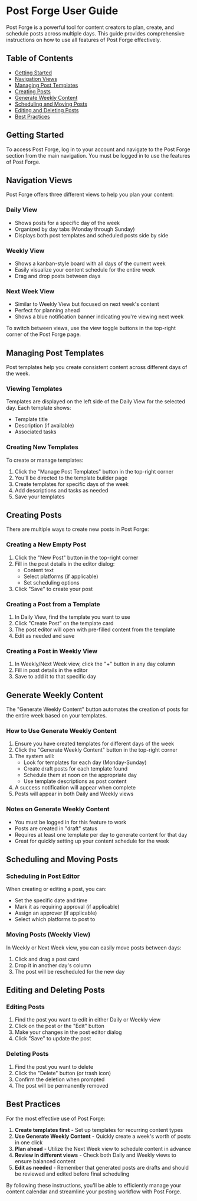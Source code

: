 # Post Forge User Guide

Post Forge is a powerful tool for content creators to plan, create, and schedule posts across multiple days. This guide provides comprehensive instructions on how to use all features of Post Forge effectively.

## Table of Contents

- [Getting Started](#getting-started)
- [Navigation Views](#navigation-views)
- [Managing Post Templates](#managing-post-templates)
- [Creating Posts](#creating-posts)
- [Generate Weekly Content](#generate-weekly-content)
- [Scheduling and Moving Posts](#scheduling-and-moving-posts)
- [Editing and Deleting Posts](#editing-and-deleting-posts)
- [Best Practices](#best-practices)

## Getting Started

To access Post Forge, log in to your account and navigate to the Post Forge section from the main navigation. You must be logged in to use the features of Post Forge.

## Navigation Views

Post Forge offers three different views to help you plan your content:

### Daily View

- Shows posts for a specific day of the week
- Organized by day tabs (Monday through Sunday)
- Displays both post templates and scheduled posts side by side

### Weekly View

- Shows a kanban-style board with all days of the current week
- Easily visualize your content schedule for the entire week
- Drag and drop posts between days

### Next Week View

- Similar to Weekly View but focused on next week's content
- Perfect for planning ahead
- Shows a blue notification banner indicating you're viewing next week

To switch between views, use the view toggle buttons in the top-right corner of the Post Forge page.

## Managing Post Templates

Post templates help you create consistent content across different days of the week.

### Viewing Templates

Templates are displayed on the left side of the Daily View for the selected day. Each template shows:
- Template title
- Description (if available)
- Associated tasks

### Creating New Templates

To create or manage templates:

1. Click the "Manage Post Templates" button in the top-right corner
2. You'll be directed to the template builder page
3. Create templates for specific days of the week
4. Add descriptions and tasks as needed
5. Save your templates

## Creating Posts

There are multiple ways to create new posts in Post Forge:

### Creating a New Empty Post

1. Click the "New Post" button in the top-right corner
2. Fill in the post details in the editor dialog:
   - Content text
   - Select platforms (if applicable)
   - Set scheduling options
3. Click "Save" to create your post

### Creating a Post from a Template

1. In Daily View, find the template you want to use
2. Click "Create Post" on the template card
3. The post editor will open with pre-filled content from the template
4. Edit as needed and save

### Creating a Post in Weekly View

1. In Weekly/Next Week view, click the "+" button in any day column
2. Fill in post details in the editor
3. Save to add it to that specific day

## Generate Weekly Content

The "Generate Weekly Content" button automates the creation of posts for the entire week based on your templates.

### How to Use Generate Weekly Content

1. Ensure you have created templates for different days of the week
2. Click the "Generate Weekly Content" button in the top-right corner
3. The system will:
   - Look for templates for each day (Monday-Sunday)
   - Create draft posts for each template found
   - Schedule them at noon on the appropriate day
   - Use template descriptions as post content
4. A success notification will appear when complete
5. Posts will appear in both Daily and Weekly views

### Notes on Generate Weekly Content

- You must be logged in for this feature to work
- Posts are created in "draft" status
- Requires at least one template per day to generate content for that day
- Great for quickly setting up your content schedule for the week

## Scheduling and Moving Posts

### Scheduling in Post Editor

When creating or editing a post, you can:
- Set the specific date and time
- Mark it as requiring approval (if applicable)
- Assign an approver (if applicable)
- Select which platforms to post to

### Moving Posts (Weekly View)

In Weekly or Next Week view, you can easily move posts between days:
1. Click and drag a post card
2. Drop it in another day's column
3. The post will be rescheduled for the new day

## Editing and Deleting Posts

### Editing Posts

1. Find the post you want to edit in either Daily or Weekly view
2. Click on the post or the "Edit" button
3. Make your changes in the post editor dialog
4. Click "Save" to update the post

### Deleting Posts

1. Find the post you want to delete
2. Click the "Delete" button (or trash icon)
3. Confirm the deletion when prompted
4. The post will be permanently removed

## Best Practices

For the most effective use of Post Forge:

1. **Create templates first** - Set up templates for recurring content types
2. **Use Generate Weekly Content** - Quickly create a week's worth of posts in one click
3. **Plan ahead** - Utilize the Next Week view to schedule content in advance
4. **Review in different views** - Check both Daily and Weekly views to ensure balanced content
5. **Edit as needed** - Remember that generated posts are drafts and should be reviewed and edited before final scheduling

By following these instructions, you'll be able to efficiently manage your content calendar and streamline your posting workflow with Post Forge. 